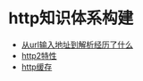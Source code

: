 # http知识体系构建

- [从url输入地址到解析经历了什么](./http/loadPage.md)
- [http2特性](./http/http2.md)
- [http缓存](./https://juejin.cn/post/6844903598556446733?utm_medium=fe&utm_source=weixinqun%3Futm_medium%3Dfe&utm_source=weixinqun)
